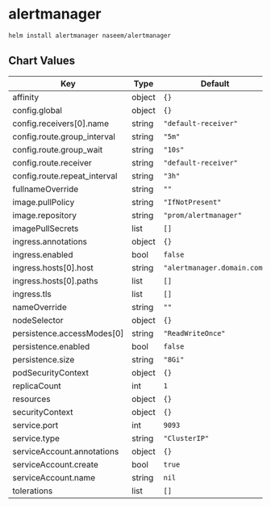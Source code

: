 # alertmanager

```sh
helm install alertmanager naseem/alertmanager
```

## Chart Values

| Key | Type | Default | Description |
|-----|------|---------|-------------|
| affinity | object | `{}` |  |
| config.global | object | `{}` |  |
| config.receivers[0].name | string | `"default-receiver"` |  |
| config.route.group_interval | string | `"5m"` |  |
| config.route.group_wait | string | `"10s"` |  |
| config.route.receiver | string | `"default-receiver"` |  |
| config.route.repeat_interval | string | `"3h"` |  |
| fullnameOverride | string | `""` |  |
| image.pullPolicy | string | `"IfNotPresent"` |  |
| image.repository | string | `"prom/alertmanager"` |  |
| imagePullSecrets | list | `[]` |  |
| ingress.annotations | object | `{}` |  |
| ingress.enabled | bool | `false` |  |
| ingress.hosts[0].host | string | `"alertmanager.domain.com"` |  |
| ingress.hosts[0].paths | list | `[]` |  |
| ingress.tls | list | `[]` |  |
| nameOverride | string | `""` |  |
| nodeSelector | object | `{}` |  |
| persistence.accessModes[0] | string | `"ReadWriteOnce"` |  |
| persistence.enabled | bool | `false` |  |
| persistence.size | string | `"8Gi"` |  |
| podSecurityContext | object | `{}` |  |
| replicaCount | int | `1` |  |
| resources | object | `{}` |  |
| securityContext | object | `{}` |  |
| service.port | int | `9093` |  |
| service.type | string | `"ClusterIP"` |  |
| serviceAccount.annotations | object | `{}` |  |
| serviceAccount.create | bool | `true` |  |
| serviceAccount.name | string | `nil` |  |
| tolerations | list | `[]` |  |
